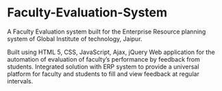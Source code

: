 # Faculty-Evaluation-System

A Faculty Evaluation system built for the Enterprise Resource planning system of Global Institute of technology, Jaipur.

Built using HTML 5, CSS, JavaScript, Ajax, jQuery
Web application for the automation of evaluation of faculty’s performance by feedback from students.
Integrated solution with ERP system to provide a universal platform for faculty and students to fill and view feedback at regular intervals.
